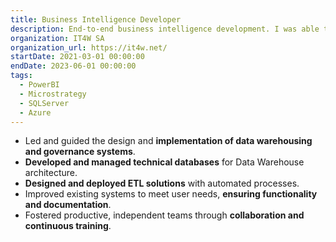 ```yaml
---
title: Business Intelligence Developer
description: End-to-end business intelligence development. I was able to build efficient information systems and manage complex data architectures.
organization: IT4W SA
organization_url: https://it4w.net/
startDate: 2021-03-01 00:00:00
endDate: 2023-06-01 00:00:00
tags:
  - PowerBI
  - Microstrategy
  - SQLServer
  - Azure
---
```

- Led and guided the design and <strong>implementation of data warehousing and governance systems</strong>.
- <strong>Developed and managed technical databases</strong> for Data Warehouse architecture.
- <strong>Designed and deployed ETL solutions</strong> with automated processes.
- Improved existing systems to meet user needs, <strong>ensuring functionality and documentation</strong>.
- Fostered productive, independent teams through <strong>collaboration and continuous training</strong>.